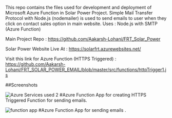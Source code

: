 This repo contains the files used for development and deployment of Microsoft Azure Function in Solar Power Project.
Simple Mail Transfer Protocol with Node.js (nodemailer) is used to send emails to user when they click on contact sales option in main website.
Uses : Node.js with SMTP (Azure Function)

Main Project Repo : https://github.com/Aakarsh-Lohani/FRT_Solar_Power

Solar Power Website Live At : https://solarfrt.azurewebsites.net/

Visit this link for Azure Function (HTTPS Triggered) : https://github.com/Aakarsh-Lohani/FRT_SOLAR_POWER_EMAIL/blob/master/src/functions/httpTrigger1.js

##Screenshots

![Azure Services used 2](https://github.com/Aakarsh-Lohani/FRT_Solar_Power/assets/134588187/852d4079-8957-4ac4-ba97-a789d630d497)
#Azure Function App for creating HTTPS Triggered Function for sending emails.

![function app](https://github.com/Aakarsh-Lohani/FRT_Solar_Power/assets/134588187/9294efb8-0cc2-4e8b-b2f6-d1036b7d93b9)
#Azure Function App for sending emails .
<br><br>

